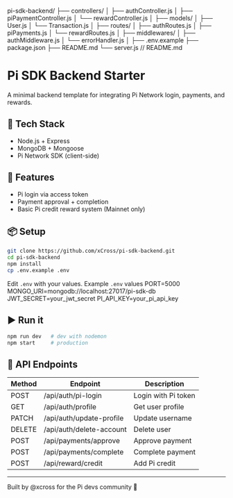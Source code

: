 pi-sdk-backend/
├── controllers/
│   ├── authController.js
│   ├── piPaymentController.js
│   └── rewardController.js
│
├── models/
│   ├── User.js
│   └── Transaction.js
│
├── routes/
│   ├── authRoutes.js
│   ├── piPayments.js
│   └── rewardRoutes.js
│
├── middlewares/
│   ├── authMiddleware.js
│   └── errorHandler.js
│
├── .env.example
├── package.json
├── README.md
└── server.js
// README.md
# Pi SDK Backend Starter

A minimal backend template for integrating Pi Network login, payments, and rewards.

## 🚀 Tech Stack
- Node.js + Express
- MongoDB + Mongoose
- Pi Network SDK (client-side)

## 🔐 Features
- Pi login via access token
- Payment approval + completion
- Basic Pi credit reward system (Mainnet only)

## 📦 Setup
```bash
git clone https://github.com/xCross/pi-sdk-backend.git
cd pi-sdk-backend
npm install
cp .env.example .env
```

Edit `.env` with your values.
Example `.env` values 
PORT=5000
MONGO_URI=mongodb://localhost:27017/pi-sdk-db
JWT_SECRET=your_jwt_secret
PI_API_KEY=your_pi_api_key

## ▶️ Run it
```bash
npm run dev   # dev with nodemon
npm start     # production
```

## 🔌 API Endpoints
| Method | Endpoint             | Description           |
|--------|----------------------|-----------------------|
| POST   | /api/auth/pi-login   | Login with Pi token   |
| GET    | /api/auth/profile    | Get user profile      |
| PATCH  | /api/auth/update-profile | Update username  |
| DELETE | /api/auth/delete-account | Delete user       |
| POST   | /api/payments/approve    | Approve payment |
| POST   | /api/payments/complete   | Complete payment |
| POST   | /api/reward/credit       | Add Pi credit     |

---

Built by @xcross for the Pi devs community 💜
